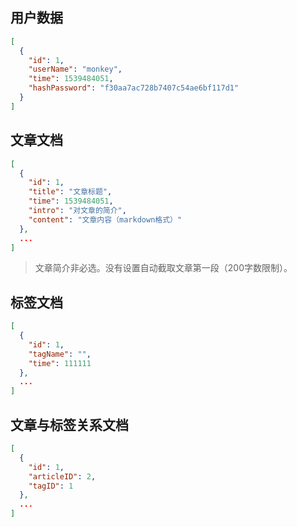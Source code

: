 ## 用户数据

```json
[
  {
    "id": 1,
    "userName": "monkey",
    "time": 1539484051,
    "hashPassword": "f30aa7ac728b7407c54ae6bf117d1"
  }
]
```

## 文章文档

```json
[
  {
    "id": 1,
    "title": "文章标题",
    "time": 1539484051,
    "intro": "对文章的简介",
    "content": "文章内容（markdown格式）"
  },
  ...
]
```

> 文章简介非必选。没有设置自动截取文章第一段（200字数限制）。

## 标签文档

```json
[
  {
    "id": 1,
    "tagName": "",
    "time": 111111
  },
  ...
]
```

## 文章与标签关系文档

```json
[
  {
    "id": 1,
    "articleID": 2,
    "tagID": 1
  },
  ...
]
```

